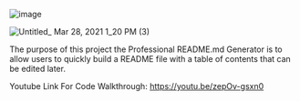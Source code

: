 ![image](https://user-images.githubusercontent.com/74032335/112761150-d0d7ce80-8fc7-11eb-958a-5f8631978de7.png)

![Untitled_ Mar 28, 2021 1_20 PM (3)](https://user-images.githubusercontent.com/74032335/112761665-3a58dc80-8fca-11eb-9261-d32ffaa3590a.gif)


The purpose of this project the Professional README.md Generator is to allow users to quickly build a README file with a table of contents that can be edited later.

Youtube Link For Code Walkthrough: https://youtu.be/zepOv-gsxn0
